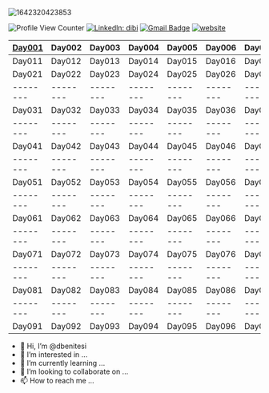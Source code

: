![1642320423853](https://media.licdn.com/dms/image/D4E16AQGmhHCKCK7o7A/profile-displaybackgroundimage-shrink_350_1400/0/1681781955397?e=1689206400&v=beta&t=xfujQcn5_-ZrRnxfE6e3gTqUV3LYSy6H6YV-Rd6oXWo)

![Profile View Counter](https://komarev.com/ghpvc/?username=dbenitesi&color=brightgreen)
[![Linkedln: dibi](https://img.shields.io/badge/LinkedIn-0077B5?style=flat-square&logo=linkedin&logoColor=white)](https://www.linkedin.com/in/dibi/)
[![Gmail Badge](https://img.shields.io/badge/-Gmail-c14438?style=flat-square&logo=Gmail&logoColor=white&link=mailto:dbenitesi.db@gmail.com)](mailto:dbenitesi.db@gmail.com)
[![website](https://img.shields.io/badge/Website-46a2f1.svg?&style=flat-square&logo=Google-Chrome&logoColor=white&link=https://danielbenites.com/)](https://danielbenites.com/)


| [Day001](http://prueba.com) | Day002 | Day003 | Day004 | Day005 | Day006 | Day007 | Day008 | Day009 | Day010 |
|--------|--------|--------|--------|--------|--------|--------|--------|--------|--------|
| Day011 | Day012 | Day013 | Day014 | Day015 | Day016 | Day017 | Day018 | Day019 | Day020 |
| Day021 | Day022 | Day023 | Day024 | Day025 | Day026 | Day027 | Day028 | Day029 | Day030 |
|--------|--------|--------|--------|--------|--------|--------|--------|--------|--------|
| Day031 | Day032 | Day033 | Day034 | Day035 | Day036 | Day037 | Day038 | Day039 | Day040 |
|--------|--------|--------|--------|--------|--------|--------|--------|--------|--------|
| Day041 | Day042 | Day043 | Day044 | Day045 | Day046 | Day047 | Day048 | Day049 | Day050 |
|--------|--------|--------|--------|--------|--------|--------|--------|--------|--------|
| Day051 | Day052 | Day053 | Day054 | Day055 | Day056 | Day057 | Day058 | Day059 | Day060 |
|--------|--------|--------|--------|--------|--------|--------|--------|--------|--------|
| Day061 | Day062 | Day063 | Day064 | Day065 | Day066 | Day067 | Day068 | Day069 | Day070 |
|--------|--------|--------|--------|--------|--------|--------|--------|--------|--------|
| Day071 | Day072 | Day073 | Day074 | Day075 | Day076 | Day077 | Day078 | Day079 | Day080 |
|--------|--------|--------|--------|--------|--------|--------|--------|--------|--------|
| Day081 | Day082 | Day083 | Day084 | Day085 | Day086 | Day087 | Day088 | Day089 | Day090 |
|--------|--------|--------|--------|--------|--------|--------|--------|--------|--------|
| Day091 | Day092 | Day093 | Day094 | Day095 | Day096 | Day097 | Day098 | Day099 | Day100 |


- 👋 Hi, I’m @dbenitesi
- 👀 I’m interested in ...
- 🌱 I’m currently learning ...
- 💞️ I’m looking to collaborate on ...
- 📫 How to reach me ...

<!---
dbenitesi/dbenitesi is a ✨ special ✨ repository because its `README.md` (this file) appears on your GitHub profile.
You can click the Preview link to take a look at your changes.
--->
